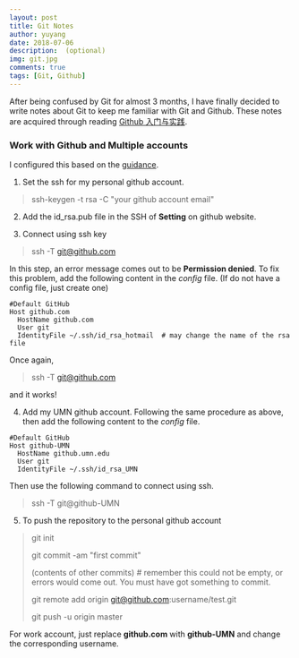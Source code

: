 ```yaml
---
layout: post
title: Git Notes
author: yuyang
date: 2018-07-06
description:  (optional)
img: git.jpg
comments: true
tags: [Git, Github]
---
```


After being confused by Git for almost 3 months, I have finally decided to write notes about Git to 
keep me familiar with Git and Github. These notes are acquired through reading [Github 入门与实践](https://book.douban.com/subject/26462816/).

### Work with Github and Multiple accounts
I configured this based on the [guidance](https://code.tutsplus.com/tutorials/quick-tip-how-to-work-with-github-and-multiple-accounts--net-22574).

1. Set the ssh for my personal github account.
> ssh-keygen -t rsa -C "your github account email"

2. Add the id_rsa.pub file in the SSH of **Setting** on github website.

3. Connect using ssh key
> ssh -T git@github.com 

In this step, an error message comes out to be **Permission denied**. To fix this problem, add the following content in the _config_ file. (If do not have a config file, just create one)
```
#Default GitHub
Host github.com
  HostName github.com
  User git
  IdentityFile ~/.ssh/id_rsa_hotmail  # may change the name of the rsa file
```
Once again, 
> ssh -T git@github.com 

and it works!

4. Add my UMN github account. Following the same procedure as above, then add the following content to the _config_ file.
```
#Default GitHub
Host github-UMN
  HostName github.umn.edu
  User git
  IdentityFile ~/.ssh/id_rsa_UMN  
```
Then use the following command to connect using ssh.
> ssh -T git@github-UMN

5. To push the repository to the personal github account
> git init
>
> git commit -am "first commit"
>
> (contents of other commits) # remember this could not be empty, or errors would come out. You must have got something to commit.
> 
> git remote add origin git@github.com:username/test.git
> 
> git push -u origin master

For work account, just replace **github.com** with **github-UMN** and change the corresponding username.


